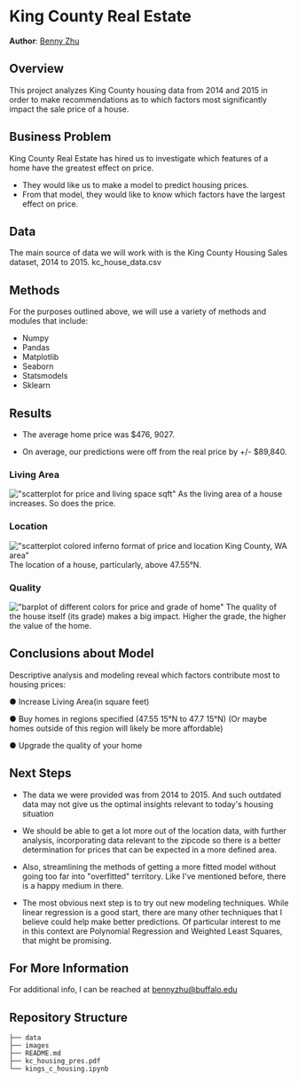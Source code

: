 

# King County Real Estate


**Author**: [Benny Zhu](mailto:bennyzhu@buffalo.edu)

## **Overview**
 
This project analyzes King County housing data from 2014 and 2015 in order to make recommendations as to which factors most significantly impact the sale price of a house.

## **Business Problem**


King County Real Estate has hired us to investigate which features of a home have the greatest effect on price.

* They would like us to make a model to predict housing prices.
* From that model, they would like to know which factors have the largest effect on price.




## **Data**

The main source of data we will work with is the King County Housing Sales dataset, 2014 to 2015.
    kc_house_data.csv


## **Methods**

For the purposes outlined above, we will use a variety of methods and modules that include:

* Numpy
* Pandas
* Matplotlib
* Seaborn
* Statsmodels
* Sklearn

## **Results**

* The average home price was $476, 9027. 

* On average, our predictions were off from the real price by +/- $89,840. 


### **Living Area**
!["scatterplot for price and living space sqft"](./images/housing_project_images/price_and_house_living_space_new_5_11_21.png)
As the living area of a house increases. So does the price.



### **Location**
!["scatterplot colored inferno format of price and location King County, WA area"](./images/housing_project_images/price_and_location_final.png)
The location of a house, particularly, above 47.55°N.



### **Quality**
!["barplot of different colors for price and grade of home"](./images/housing_project_images/price_and_house_grade_new_5_11_21.png)
The quality of the house itself (its grade) makes a big impact. Higher the grade, the higher the value of the home.





## **Conclusions about Model**

Descriptive analysis and modeling reveal which factors contribute most to housing prices: 

● Increase Living Area(in square feet) 

● Buy homes in regions specified (47.55 15°N to 47.7 15°N) (Or 
    maybe homes outside of this region will likely be more affordable) 
    
● Upgrade the quality of your home

## **Next Steps**

* The data we were provided was from 2014 to 2015. And such outdated data may not give us the optimal insights relevant to 
  today's housing situation

* We should be able to get a lot more out of the location data, with further analysis, incorporating data relevant to the 
  zipcode so there is a better determination for prices that can be expected in a more defined area.

* Also, streamlining the methods of getting a more fitted model without going too far into "overfitted" territory. 
  Like I've mentioned before, there is a happy medium in there.

* The most obvious next step is to try out new modeling techniques.  While linear regression is a good start, there are many 
  other techniques that I believe could help make better predictions.  Of particular interest to me in this context are 
  Polynomial Regression and Weighted Least Squares, that might be promising.

## **For More Information**


For additional info, I can be reached at [bennyzhu@buffalo.edu](mailto:bennyzhu@buffalo.edu)


## Repository Structure

```
├── data
├── images
├── README.md
├── kc_housing_pres.pdf
└── kings_c_housing.ipynb
```